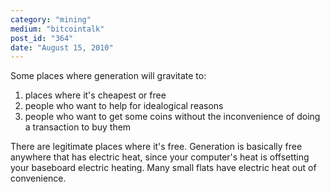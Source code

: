 ```yaml
---
category: "mining"
medium: "bitcointalk"
post_id: "364"
date: "August 15, 2010"
---
```

Some places where generation will gravitate to: 
1) places where it's cheapest or free
2) people who want to help for idealogical reasons
3) people who want to get some coins without the inconvenience of doing a transaction to buy them

There are legitimate places where it's free.  Generation is basically free anywhere that has electric heat, since your computer's heat is offsetting your baseboard electric heating.  Many small flats have electric heat out of convenience.